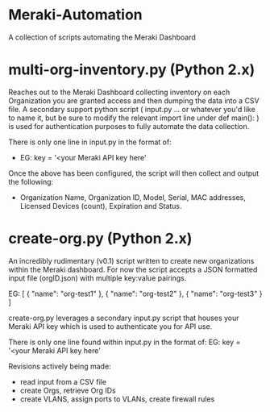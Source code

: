 # Meraki-Automation
A collection of scripts automating the Meraki Dashboard

# multi-org-inventory.py (Python 2.x)
Reaches out to the Meraki Dashboard collecting inventory on each Organization you are granted access and then dumping the data into a CSV file. A secondary support python script ( input.py ... or whatever you'd like to name it, but be sure to modify the relevant import line under def main(): ) is used for authentication purposes to fully automate the data collection.

There is only one line in input.py in the format of:
- EG: key = '<your Meraki API key here'

Once the above has been configured, the script will then collect and output the following:

- Organization Name, Organization ID, Model, Serial, MAC addresses, Licensed Devices (count), Expiration and Status.

# create-org.py (Python 2.x)
An incredibly rudimentary (v0.1) script written to create new organizations within the Meraki dashboard. For now the script accepts a JSON formatted input file (orgID.json) with multiple key:value pairings.

EG:
[
        {
                "name": "org-test1"
        },
        {
                "name": "org-test2"
        },
        {
                "name": "org-test3"
        }
]

create-org.py leverages a secondary input.py script that houses your Meraki API key which is used to authenticate you for API use.

There is only one line found within input.py in the format of:
EG: key = '<your Meraki API key here'

Revisions actively being made:
- read input from a CSV file
- create Orgs, retrieve Org IDs
- create VLANS, assign ports to VLANs, create firewall rules
